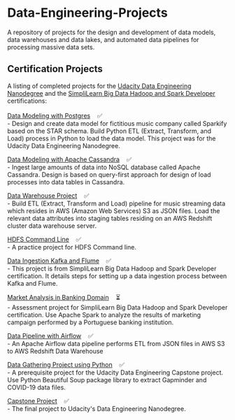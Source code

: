 # Data-Engineering-Projects
A repository of projects for the design and development of data models, data warehouses and data lakes, and automated data pipelines for processing massive data sets. 

## Certification Projects

A listing of completed projects for the <a href="https://www.udacity.com/course/data-engineer-nanodegree--nd027" target="_blank">Udacity Data Engineering Nanodegree</a> and the <a href="https://www.simplilearn.com/big-data-and-analytics/big-data-and-hadoop-training?referrer=search&tag=Big%20Data%20Hadoop" target="_blank">SimpliLearn Big Data Hadoop and Spark Developer</a> certifications:
<br/><br/>
[Data Modeling with Postgres](PostgreSQL%20ETL/README.md) &nbsp;&nbsp; :white_check_mark:<br/>
-&nbsp;Design and create data model for fictitious music company called Sparkify based on the STAR schema. Build Python ETL (Extract, Transform, and Load) process in Python to load the data model. This project was for the Udacity Data Engineering Nanodegree.<br/>

[Data Modeling with Apache Cassandra](Cassandra%20NoSQL/README.md) &nbsp;&nbsp; :white_check_mark:<br/>
-&nbsp;Ingest large amounts of data into NoSQL database called Apache Cassandra. Design is based on query-first approach for design of load processes into data tables in Cassandra.<br/>

[Data Warehouse Project](Data-Warehouse-Project/README.md) &nbsp;&nbsp; :white_check_mark:<br/>
-&nbsp;Build ETL (Extract, Transform and Load) pipeline for music streaming data which resides in AWS (Amazon Web Services) S3 as JSON files. Load the relevant data attributes into staging tables residing on an AWS Redshift cluster data warehouse server.

[HDFS Command Line](HDFS-Command-Line/README.md) &nbsp;&nbsp; :white_check_mark:<br/>
 -&nbsp;A practice project for HDFS Command line.

[Data Ingestion Kafka and Flume](Data-Ingestion_Kafka_Flume/README.md) &nbsp;&nbsp; :white_check_mark:<br/>
-&nbsp;This project is from SimpliLearn Big Data Hadoop and Spark Developer certification. It details steps for setting up a data ingestion process between Kafka and Flume.<br/>

[Market Analysis in Banking Domain](Market-Analysis-Banking/README.md) &nbsp;&nbsp; :hourglass_flowing_sand:<br/>
-&nbsp;Assessment project for SimpliLearn Big Data Hadoop and Spark Developer certification. Use Apache Spark to analyze the results of marketing campaign performed by a Portuguese banking institution.<br/>

[Data Pipeline with Airflow](Data-Pipeline-Airflow/README.md) &nbsp;&nbsp;  :white_check_mark:<br/>
-&nbsp;An Apache Airflow data pipeline performs ETL from JSON files in AWS S3 to AWS Redshift Data Warehouse

[Data Gathering Project using Python](Data-Gathering-Python/README.md) &nbsp;&nbsp; :white_check_mark:<br/>
-&nbsp;A prerequisite project for the Udacity Data Engineering Capstone project.  Use Python Beautiful Soup package library to extract Gapminder and COVID-19 data files.<br/>

[Capstone Project](https://github.com/mwalbers1/DEND-Capstone-Project) &nbsp;&nbsp; :white_check_mark:<br/>
-&nbsp;The final project to Udacity's Data Engineering Nanodegree.





